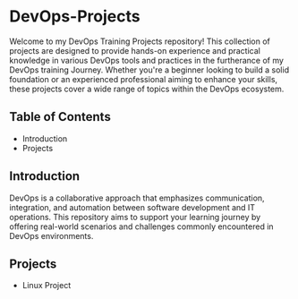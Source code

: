 # DevOps-Projects
Welcome to my DevOps Training Projects repository! This collection of projects are designed to provide hands-on experience and practical knowledge in various DevOps tools and practices in the furtherance of my DevOps training Journey. Whether you're a beginner looking to build a solid foundation or an experienced professional aiming to enhance your skills, these projects cover a wide range of topics within the DevOps ecosystem.

## Table of Contents
- Introduction
- Projects

## Introduction
DevOps is a collaborative approach that emphasizes communication, integration, and automation between software development and IT operations. This repository aims to support your learning journey by offering real-world scenarios and challenges commonly encountered in DevOps environments.

## Projects
- Linux Project
